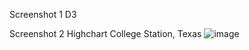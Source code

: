 Screenshot 1 D3

Screenshot 2 Highchart College Station, Texas
![image](https://user-images.githubusercontent.com/112281942/205458669-939395af-b741-4124-b726-996ec9b48049.png)
